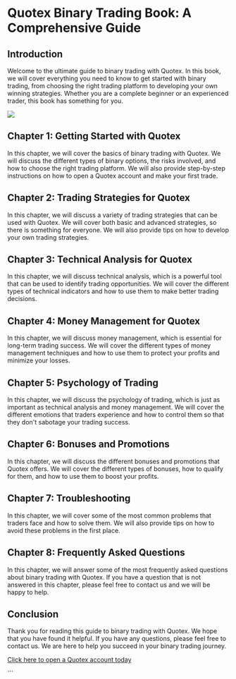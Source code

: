 # Quotex Binary Trading Book: A Comprehensive Guide

## Introduction

Welcome to the ultimate guide to binary trading with Quotex. In this
book, we will cover everything you need to know to get started with
binary trading, from choosing the right trading platform to developing
your own winning strategies. Whether you are a complete beginner or an
experienced trader, this book has something for you.

[![](https://static.quotex.io/files/4_en/300_250.jpg)](https://traff.sbs/brokerqxlid)

## Chapter 1: Getting Started with Quotex

In this chapter, we will cover the basics of binary trading with Quotex.
We will discuss the different types of binary options, the risks
involved, and how to choose the right trading platform. We will also
provide step-by-step instructions on how to open a Quotex account and
make your first trade.

## Chapter 2: Trading Strategies for Quotex

In this chapter, we will discuss a variety of trading strategies that
can be used with Quotex. We will cover both basic and advanced
strategies, so there is something for everyone. We will also provide
tips on how to develop your own trading strategies.

## Chapter 3: Technical Analysis for Quotex

In this chapter, we will discuss technical analysis, which is a powerful
tool that can be used to identify trading opportunities. We will cover
the different types of technical indicators and how to use them to make
better trading decisions.

## Chapter 4: Money Management for Quotex

In this chapter, we will discuss money management, which is essential
for long-term trading success. We will cover the different types of
money management techniques and how to use them to protect your profits
and minimize your losses.

## Chapter 5: Psychology of Trading

In this chapter, we will discuss the psychology of trading, which is
just as important as technical analysis and money management. We will
cover the different emotions that traders experience and how to control
them so that they don\'t sabotage your trading success.

## Chapter 6: Bonuses and Promotions

In this chapter, we will discuss the different bonuses and promotions
that Quotex offers. We will cover the different types of bonuses, how to
qualify for them, and how to use them to boost your profits.

## Chapter 7: Troubleshooting

In this chapter, we will cover some of the most common problems that
traders face and how to solve them. We will also provide tips on how to
avoid these problems in the first place.

## Chapter 8: Frequently Asked Questions

In this chapter, we will answer some of the most frequently asked
questions about binary trading with Quotex. If you have a question that
is not answered in this chapter, please feel free to contact us and we
will be happy to help.

## Conclusion

Thank you for reading this guide to binary trading with Quotex. We hope
that you have found it helpful. If you have any questions, please feel
free to contact us. We are here to help you succeed in your binary
trading journey.

[Click here to open a Quotex account
today](\%22https://traff.sbs/brokerqxsignup\%22)

\`\`\`


